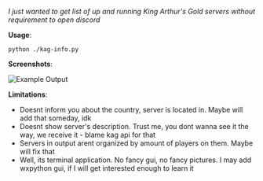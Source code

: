 *I just wanted to get list of up and running King Arthur's Gold servers without requirement to open discord*

**Usage**:

`python ./kag-info.py`

**Screenshots**:

![Example Output](https://files.catbox.moe/1d2nh4.png?raw=true)

**Limitations**:

- Doesnt inform you about the country, server is located in. Maybe will add that someday, idk
- Doesnt show server's description. Trust me, you dont wanna see it the way, we receive it - blame kag api for that
- Servers in output arent organized by amount of players on them. Maybe will fix that
- Well, its terminal application. No fancy gui, no fancy pictures. I may add wxpython gui, if I will get interested enough to learn it
